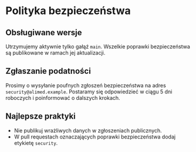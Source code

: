 # Polityka bezpieczeństwa

## Obsługiwane wersje
Utrzymujemy aktywnie tylko gałąź `main`. Wszelkie poprawki bezpieczeństwa są publikowane w ramach jej aktualizacji.

## Zgłaszanie podatności
Prosimy o wysyłanie poufnych zgłoszeń bezpieczeństwa na adres `security@alimed.example`. Postaramy się odpowiedzieć w ciągu 5 dni roboczych i poinformować o dalszych krokach.

## Najlepsze praktyki
- Nie publikuj wrażliwych danych w zgłoszeniach publicznych.
- W pull requestach oznaczających poprawki bezpieczeństwa dodaj etykietę `security`.
